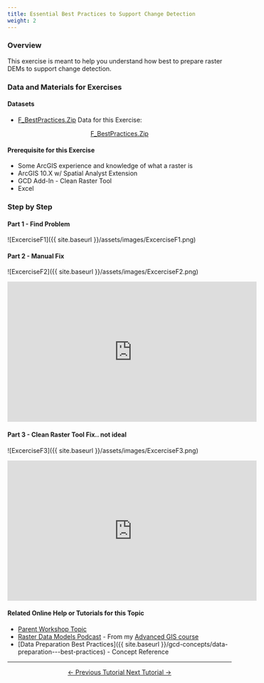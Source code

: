 ```yaml
---
title: Essential Best Practices to Support Change Detection
weight: 2
---
```


### Overview

This exercise is meant to help you understand how best to prepare raster DEMs to support change detection. 

### Data and Materials for Exercises

#### Datasets

- [F_BestPractices.Zip](http://etalweb.joewheaton.org/etal_workshops/GCD/2015_USU/F_BestPractices.zip) Data for this Exercise:

<div align="center">  
<a class="button" href="http://etalweb.joewheaton.org/etal_workshops/GCD/2015_USU/F_BestPractices.zip"><i class="fas fa-file-archive"></i>  F_BestPractices.Zip </a>
</div>

#### Prerequisite for this Exercise

- Some ArcGIS experience and knowledge of what a raster is
- ArcGIS 10.X w/ Spatial Analyst Extension
- GCD Add-In - Clean Raster Tool
- Excel

### Step by Step

#### Part 1 - Find Problem

![ExcerciseF1]({{ site.baseurl }}/assets/images/ExcerciseF1.png)

#### Part 2 - Manual Fix

![ExcerciseF2]({{ site.baseurl }}/assets/images/ExcerciseF2.png)

<iframe width="560" height="315" src="https://www.youtube.com/embed/HM9o_xK0iD4" frameborder="0" gesture="media" allow="encrypted-media" allowfullscreen></iframe>

#### Part 3 - Clean Raster Tool Fix.. not ideal

![ExcerciseF3]({{ site.baseurl }}/assets/images/ExcerciseF3.png)

<iframe width="560" height="315" src="https://www.youtube.com/embed/CWDE6mQPq-0" frameborder="0" gesture="media" allow="encrypted-media" allowfullscreen></iframe>

#### Related Online Help or Tutorials for this Topic

- [Parent Workshop Topic](http://gcdworkshop.joewheaton.org/workshop-topics/versions/3-day-workshop/1-Principles/f-essential-best-practices-to-support-change-detection)
- [Raster Data Models Podcast](http://gis.joewheaton.org/topics/digitalmaps/1-podcast#TOC-Raster-Data-Models) - From my [Advanced GIS course](http://gis.joewheaton.org/)
- [Data Preparation Best Practices]({{ site.baseurl }}/gcd-concepts/data-preparation---best-practices) - Concept Reference


------
<div align="center">  
<a class="button" href="{{ site.baseurl }}/tutorials--how-to/workshop-tutorials/d-review-of-building-surfaces-from-raw-topographic-data"> ← Previous Tutorial </a>
<a class="button" href="{{ site.baseurl }}/tutorials--how-to/workshop-tutorials/g-simple-DoD"> Next Tutorial →</a>  
</div>
